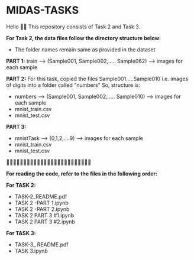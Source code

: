 # MIDAS-TASKS

 
 Hello 👋🏻
 This repository consists of Task 2 and Task 3.
 
 **For Task 2, the data files follow the directory structure below:**
 
 * The folder names remain same as provided in the dataset
 
 
 **PART 1:** 
 train --> (Sample001, Sample002,..... Sample062) --> images for each sample
 
 **PART 2:** 
 For this task, copied the files Sample001.....Sample010 i.e. images of digits into a folder called "numbers"
 So, structure is:
 
 - numbers --> (Sample001, Sample002,..... Sample010) --> images for each sample
 - mnist_train.csv
 - mnist_test.csv
 
 
 **PART 3:** 
 - mnistTask --> (0,1,2,....9) --> images for each sample
 - mnist_train.csv
 - mnist_test.csv
 
🔸🔸🔸🔸🔸🔸🔸🔸🔸🔸🔸🔸🔸🔸🔸🔸🔸🔸🔸🔸🔸🔸🔸🔸🔸
 
 **For reading the code, refer to the files in the following order:**
 
 **For TASK 2:** 
 
 - TASK-2_README.pdf
 - TASK 2 -PART 1.ipynb
 - TASK 2 -PART 2.ipynb
 - TASK 2 PART 3 #1.ipynb
 - TASK 2 PART 3 #2.ipynb
 
 **For TASK 3:**
 - TASK-3_ README.pdf
 - TASK 3.ipynb
 
 
 
 
